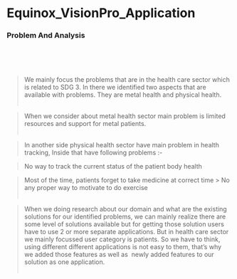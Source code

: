 # Equinox_VisionPro_Application
<h3>Problem And Analysis</h3>
<br><br><br>
<P>
  
> We mainly focus the problems that are in the health care sector which is related to SDG 3. In there we identified two aspects that are available with problems. They are metal health and physical health.<br><br>

> When we consider about metal health sector main problem is limited resources and support for metal patients.<br><br>

> In another side physical health sector have main problem in health tracking, Inside that have following problems :-<br>

> No way to track the current status of the patient body health<br>

> Most of the time, patients forget to take medicine at correct time > No any proper way to motivate to do exercise<br><br>


> When we doing research about our domain and what are the existing solutions for our identified problems, we can mainly realize there are some level of solutions available but for getting those solution users have to use 2 or more separate applications. But in health care sector we mainly focussed user category is patients. So we have to think, using different different applications is not easy to them, that’s why we added those features as well as ​ newly added features to our solution as one application.<br><br>
</P>
